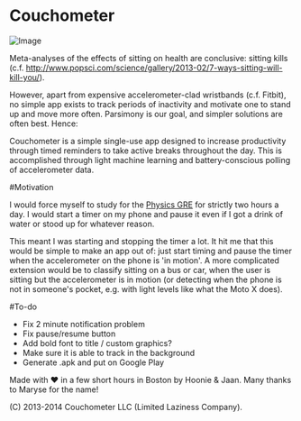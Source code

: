 Couchometer
===========

![Image](http://i.imgur.com/ELg33sj.png)

Meta-analyses of the effects of sitting on health are conclusive: sitting kills (c.f. http://www.popsci.com/science/gallery/2013-02/7-ways-sitting-will-kill-you/). 

However, apart from expensive accelerometer-clad wristbands (c.f. Fitbit), no simple app exists to track periods of inactivity and motivate one to stand up and move more often. Parsimony is our goal, and simpler solutions are often best. Hence: 

Couchometer is a simple single-use app designed to increase productivity through timed reminders to take active breaks throughout the day. This is accomplished through light machine learning and battery-conscious polling of accelerometer data.

#Motivation

I would force myself to study for the [Physics GRE](https://jaan.io/how-to-ace-the-gre-and-physics-gre) for strictly two hours a day. I would start a timer on my phone and pause it even if I got a drink of water or stood up for whatever reason. 

This meant I was starting and stopping the timer a lot. It hit me that this would be simple to make an app out of: just start timing and pause the timer when the accelerometer on the phone is 'in motion'. A more complicated extension would be to classify sitting on a bus or car, when the user is sitting but the accelerometer is in motion (or detecting when the phone is not in someone's pocket, e.g. with light levels like what the Moto X does).

#To-do

* Fix 2 minute notification problem
* Fix pause/resume button
* Add bold font to title / custom graphics?
* Make sure it is able to track in the background
* Generate .apk and put on Google Play


Made with ♥ in a few short hours in Boston by Hoonie & Jaan. Many thanks to Maryse for the name!

(C) 2013-2014 Couchometer LLC (Limited Laziness Company).
